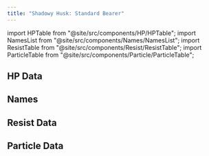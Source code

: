 ```yaml
---
title: "Shadowy Husk: Standard Bearer"
---
```


import HPTable from "@site/src/components/HP/HPTable";
import NamesList from "@site/src/components/Names/NamesList";
import ResistTable from "@site/src/components/Resist/ResistTable";
import ParticleTable from "@site/src/components/Particle/ParticleTable";

## HP Data

<HPTable item_key="shadowyhuskstandardbearer" data_src="enemy" />

## Names

<NamesList item_key="shadowyhuskstandardbearer" data_src="enemy" />

## Resist Data

<ResistTable item_key="shadowyhuskstandardbearer" data_src="enemy" />

## Particle Data

<ParticleTable item_key="shadowyhuskstandardbearer" data_src="enemy" />